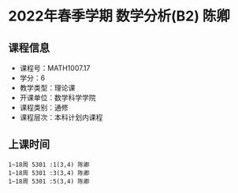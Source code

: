 # 2022年春季学期 数学分析(B2) 陈卿






## 课程信息

- 课程号：MATH1007.17
- 学分：6
- 教学类型：理论课
- 开课单位：数学科学学院
- 课程类别：通修
- 课程层次：本科计划内课程

## 上课时间

```
1~18周 5301 :1(3,4) 陈卿
1~18周 5301 :3(3,4) 陈卿
1~18周 5301 :5(3,4) 陈卿
```

